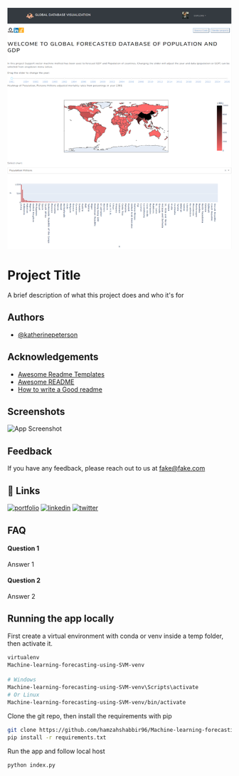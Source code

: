 
![Logo](pictures/ss.png)

    
# Project Title

A brief description of what this project does and who it's for


## Authors

- [@katherinepeterson](https://www.github.com/octokatherine)

  
## Acknowledgements

 - [Awesome Readme Templates](https://awesomeopensource.com/project/elangosundar/awesome-README-templates)
 - [Awesome README](https://github.com/matiassingers/awesome-readme)
 - [How to write a Good readme](https://bulldogjob.com/news/449-how-to-write-a-good-readme-for-your-github-project)

  
## Screenshots

![App Screenshot](https://via.placeholder.com/468x300?text=App+Screenshot+Here)

  
## Feedback

If you have any feedback, please reach out to us at fake@fake.com

  
## 🔗 Links
[![portfolio](https://img.shields.io/badge/my_portfolio-000?style=for-the-badge&logo=ko-fi&logoColor=white)](https://katherinempeterson.com/)
[![linkedin](https://img.shields.io/badge/linkedin-0A66C2?style=for-the-badge&logo=linkedin&logoColor=white)](https://www.linkedin.com/)
[![twitter](https://img.shields.io/badge/twitter-1DA1F2?style=for-the-badge&logo=twitter&logoColor=white)](https://twitter.com/)

  
## FAQ

#### Question 1

Answer 1

#### Question 2

Answer 2

  
## Running the app locally


First create a virtual environment with conda or venv inside a temp folder, then activate it.



```bash
virtualenv 
Machine-learning-forecasting-using-SVM-venv

# Windows
Machine-learning-forecasting-using-SVM-venv\Scripts\activate
# Or Linux
Machine-learning-forecasting-using-SVM-venv/bin/activate

```
Clone the git repo, then install the requirements with pip
```bash
git clone https://github.com/hamzahshabbir96/Machine-learning-forecasting-using-SVM.git
pip install -r requirements.txt
```
Run the app and follow local host 
```bash
python index.py
```

